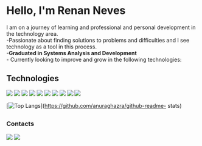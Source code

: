 <h1>Hello, I'm Renan Neves</h1>
 I am on a journey of learning and professional and personal development in the technology area.<br>
 -Passionate about finding solutions to problems and difficulties and I see technology as a tool in this process.
 <br>
 <b>-Graduated in Systems Analysis and Development</b><br>
 - Currently looking to improve and grow in the following technologies:

 <h2>Technologies</h2>

 <div><img src="https://img.shields.io/badge/MongoDB-4EA94B?style=for-the-badge&logo=mongodb&logoColor=white" />
 <img src="https://img.shields.io/badge/Bulma-00D1B2?style=for-the-badge&logo=Bulma&logoColor=white"/>
 <img src="https://img.shields.io/badge/JWT-000000?style=for-the-badge&logo=JSON%20web%20tokens&logoColor=white" />
 <img src="https://img.shields.io/badge/JavaScript-323330?style=for-the-badge&logo=javascript&logoColor=F7DF1E"/>
 <img src="https://img.shields.io/badge/Node.js-339933?style=for-the-badge&logo=nodedotjs&logoColor=white"/>
 <img src="https://img.shields.io/badge/HTML5-E34F26?style=for-the-badge&logo=html5&logoColor=white"/>
 <img src="https://img.shields.io/badge/CSS3-1572B6?style=for-the-badge&logo=css3&logoColor=white"/>
 <img src="https://img.shields.io/badge/Express.js-000000?style=for-the-badge&logo=express&logoColor=white"/>
 <img src="https://img.shields.io/badge/-Swagger-%23Clojure?style=for-the-badge&logo=swagger&logoColor=white"/>
 <img src="https://img.shields.io/badge/react-%2320232a.svg?style=for-the-badge&logo=react&logoColor=%2361DAFB"/>

 </div>



 [![Top Langs](https://github-readme-stats.vercel.app/api/top-langs/?username=renannevesc94&layout=donut)](https://github.com/anuraghazra/github-readme- stats)
 ##
 <h3>Contacts</h3>
 <a href = "mailto:renan.epd@gmail.com"><img src="https://img.shields.io/badge/Gmail-D14836?style=for-the-badge&logo=gmail&logoColor=white" target ="_blank"></a>
 <a href="https://www.linkedin.com/in/renan-neves-a07608275/" target="_blank"><img src="https://img.shields.io/badge/-LinkedIn- %230077B5?style=for-the-badge&logo=linkedin&logoColor=white" target="_blank"></a>
